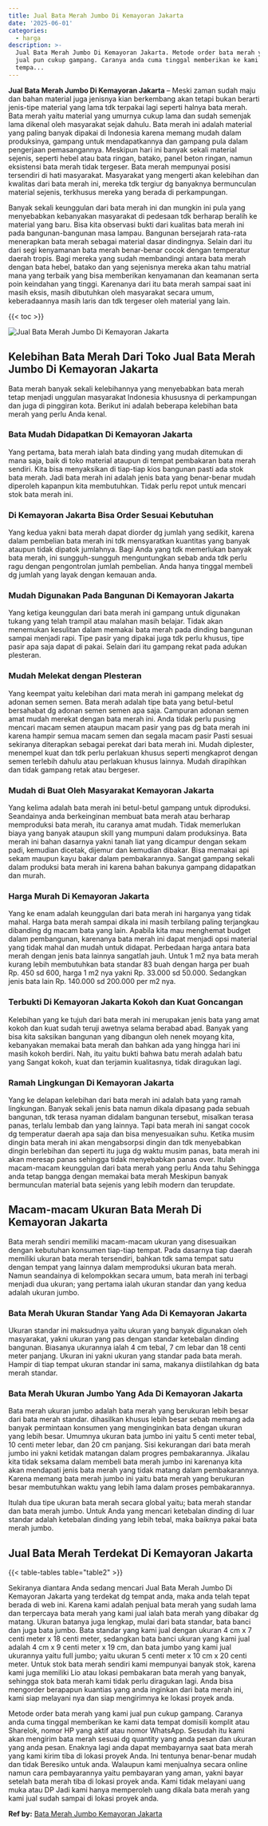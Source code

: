 ```yaml
---
title: Jual Bata Merah Jumbo Di Kemayoran Jakarta
date: '2025-06-01'
categories:
  - harga
description: >-
  Jual Bata Merah Jumbo Di Kemayoran Jakarta. Metode order bata merah yang kami
  jual pun cukup gampang. Caranya anda cuma tinggal memberikan ke kami data
  tempa...
---
```


**Jual Bata Merah Jumbo Di Kemayoran Jakarta** – Meski zaman sudah maju dan bahan material juga jenisnya kian berkembang akan tetapi bukan berarti jenis-tipe material yang lama tdk terpakai lagi seperti halnya bata merah. Bata merah yaitu material yang umurnya cukup lama dan sudah semenjak lama dikenal oleh masyarakat sejak dahulu. Bata merah ini adalah material yang paling banyak dipakai di Indonesia karena memang mudah dalam produksinya, gampang untuk mendapatkannya dan gampang pula dalam pengerjaan pemasangannya. Meskipun hari ini banyak sekali material sejenis, seperti hebel atau bata ringan, batako, panel beton ringan, namun eksistensi bata merah tidak tergeser. Bata merah mempunyai posisi tersendiri di hati masyarakat. Masyarakat yang mengerti akan kelebihan dan kwalitas dari bata merah ini, mereka tdk tergiur dg banyaknya bermunculan material sejenis, terkhusus mereka yang berada di perkampungan.

Banyak sekali keunggulan dari bata merah ini dan mungkin ini pula yang menyebabkan kebanyakan masyarakat di pedesaan tdk berharap beralih ke material yang baru. Bisa kita observasi bukti dari kualitas bata merah ini pada bangunan-bangunan masa lampau. Bangunan bersejarah rata-rata menerapkan bata merah sebagai material dasar dindingnya. Selain dari itu dari segi kenyamanan bata merah benar-benar cocok dengan temperatur daerah tropis. Bagi mereka yang sudah membandingi antara bata merah dengan bata hebel, batako dan yang sejenisnya mereka akan tahu matrial mana yang terbaik yang bisa memberikan kenyamanan dan keamanan serta poin keindahan yang tinggi. Karenanya dari itu bata merah sampai saat ini masih eksis, masih dibutuhkan oleh masyarakat secara umum, keberadaannya masih laris dan tdk tergeser oleh material yang lain.

{{< toc >}}

![Jual Bata Merah Jumbo Di Kemayoran Jakarta](/images/jual-bata-merah-04.png)

## Kelebihan Bata Merah Dari Toko Jual Bata Merah Jumbo Di Kemayoran Jakarta

Bata merah banyak sekali kelebihannya yang menyebabkan bata merah tetap menjadi unggulan masyarakat Indonesia khususnya di perkampungan dan juga di pinggiran kota. Berikut ini adalah beberapa kelebihan bata merah yang perlu Anda kenal.

### Bata Mudah Didapatkan Di Kemayoran Jakarta

Yang pertama, bata merah ialah bata dinding yang mudah ditemukan di mana saja, baik di toko material ataupun di tempat pembakaran bata merah sendiri. Kita bisa menyaksikan di tiap-tiap kios bangunan pasti ada stok bata merah. Jadi bata merah ini adalah jenis bata yang benar-benar mudah diperoleh kapanpun kita membutuhkan. Tidak perlu repot untuk mencari stok bata merah ini.

### Di Kemayoran Jakarta Bisa Order Sesuai Kebutuhan

Yang kedua yakni bata merah dapat diorder dg jumlah yang sedikit, karena dalam pembelian bata merah ini tdk mensyaratkan kuantitas yang banyak ataupun tidak dipatok jumlahnya. Bagi Anda yang tdk memerlukan banyak bata merah, ini sungguh-sungguh menguntungkan sebab anda tdk perlu ragu dengan pengontrolan jumlah pembelian. Anda hanya tinggal membeli dg jumlah yang layak dengan kemauan anda.

### Mudah Digunakan Pada Bangunan Di Kemayoran Jakarta

Yang ketiga keunggulan dari bata merah ini gampang untuk digunakan tukang yang telah trampil atau malahan masih belajar. Tidak akan menemukan kesulitan dalam memakai bata merah pada dinding bangunan sampai menjadi rapi. Tipe pasir yang dipakai juga tdk perlu khusus, tipe pasir apa saja dapat di pakai. Selain dari itu gampang rekat pada adukan plesteran.

### Mudah Melekat dengan Plesteran

Yang keempat yaitu kelebihan dari mata merah ini gampang melekat dg adonan semen semen. Bata merah adalah tipe bata yang betul-betul bersahabat dg adonan semen semen apa saja. Campuran adonan semen amat mudah merekat dengan bata merah ini. Anda tidak perlu pusing mencari macam semen ataupun macam pasir yang pas dg bata merah ini karena hampir semua macam semen dan segala macam pasir Pasti sesuai sekiranya diterapkan sebagai perekat dari bata merah ini. Mudah diplester, menempel kuat dan tdk perlu perlakuan khusus seperti mengkaprot dengan semen terlebih dahulu atau perlakuan khusus lainnya. Mudah dirapihkan dan tidak gampang retak atau bergeser.

### Mudah di Buat Oleh Masyarakat Kemayoran Jakarta

Yang kelima adalah bata merah ini betul-betul gampang untuk diproduksi. Seandainya anda berkeinginan membuat bata merah atau berharap memproduksi bata merah, itu caranya amat mudah. Tidak memerlukan biaya yang banyak ataupun skill yang mumpuni dalam produksinya. Bata merah ini bahan dasarnya yakni tanah liat yang dicampur dengan sekam padi, kemudian dicetak, dijemur dan kemudian dibakar. Bisa memakai api sekam maupun kayu bakar dalam pembakarannya. Sangat gampang sekali dalam produksi bata merah ini karena bahan bakunya gampang didapatkan dan murah.

### Harga Murah Di Kemayoran Jakarta

Yang ke enam adalah keunggulan dari bata merah ini harganya yang tidak mahal. Harga bata merah sampai dikala ini masih terbilang paling terjangkau dibanding dg macam bata yang lain. Apabila kita mau menghemat budget dalam pembangunan, karenanya bata merah ini dapat menjadi opsi material yang tidak mahal dan mudah untuk didapat. Perbedaan harga antara bata merah dengan jenis bata lainnya sangatlah jauh. Untuk 1 m2 nya bata merah kurang lebih membutuhkan bata standar 83 buah dengan harga per buah Rp. 450 sd 600, harga 1 m2 nya yakni Rp. 33.000 sd 50.000. Sedangkan jenis bata lain Rp. 140.000 sd 200.000 per m2 nya.

### Terbukti Di Kemayoran Jakarta Kokoh dan Kuat Goncangan

Kelebihan yang ke tujuh dari bata merah ini merupakan jenis bata yang amat kokoh dan kuat sudah teruji awetnya selama berabad abad. Banyak yang bisa kita saksikan bangunan yang dibangun oleh nenek moyang kita, kebanyakan memakai bata merah dan bahkan ada yang hingga hari ini masih kokoh berdiri. Nah, itu yaitu bukti bahwa batu merah adalah batu yang Sangat kokoh, kuat dan terjamin kualitasnya, tidak diragukan lagi.

### Ramah Lingkungan Di Kemayoran Jakarta

Yang ke delapan kelebihan dari bata merah ini adalah bata yang ramah lingkungan. Banyak sekali jenis bata namun dikala dipasang pada sebuah bangunan, tdk terasa nyaman didalam bangunan tersebut, misalkan terasa panas, terlalu lembab dan yang lainnya. Tapi bata merah ini sangat cocok dg temperatur daerah apa saja dan bisa menyesuaikan suhu. Ketika musim dingin bata merah ini akan mengabsorpsi dingin dan tdk menyebabkan dingin berlebihan dan seperti itu juga dg waktu musim panas, bata merah ini akan meresap panas sehingga tidak menyebabkan panas over. Itulah macam-macam keunggulan dari bata merah yang perlu Anda tahu Sehingga anda tetap bangga dengan memakai bata merah Meskipun banyak bermunculan material bata sejenis yang lebih modern dan terupdate.

## Macam-macam Ukuran Bata Merah Di Kemayoran Jakarta

Bata merah sendiri memiliki macam-macam ukuran yang disesuaikan dengan kebutuhan konsumen tiap-tiap tempat. Pada dasarnya tiap daerah memiliki ukuran bata merah tersendiri, bahkan tdk sama tempat satu dengan tempat yang lainnya dalam memproduksi ukuran bata merah. Namun seandainya di kelompokkan secara umum, bata merah ini terbagi menjadi dua ukuran; yang pertama ialah ukuran standar dan yang kedua adalah ukuran jumbo.

### Bata Merah Ukuran Standar Yang Ada Di Kemayoran Jakarta

Ukuran standar ini maksudnya yaitu ukuran yang banyak digunakan oleh masyarakat, yakni ukuran yang pas dengan standar ketebalan dinding bangunan. Biasanya ukurannya ialah 4 cm tebal, 7 cm lebar dan 18 centi meter panjang. Ukuran ini yakni ukuran yang standar pada bata merah. Hampir di tiap tempat ukuran standar ini sama, makanya diistilahkan dg bata merah standar.

### Bata Merah Ukuran Jumbo Yang Ada Di Kemayoran Jakarta

Bata merah ukuran jumbo adalah bata merah yang berukuran lebih besar dari bata merah standar. dihasilkan khusus lebih besar sebab memang ada banyak permintaan konsumen yang menginginkan bata dengan ukuran yang lebih besar. Umumnya ukuran bata jumbo ini yaitu 5 centi meter tebal, 10 centi meter lebar, dan 20 cm panjang. Sisi kekurangan dari bata merah jumbo ini yakni ketidak matangan dalam progres pembakarannya. Jikalau kita tidak seksama dalam membeli bata merah jumbo ini karenanya kita akan mendapati jenis bata merah yang tidak matang dalam pembakarannya. Karena memang bata merah jumbo ini yaitu bata merah yang berukuran besar membutuhkan waktu yang lebih lama dalam proses pembakarannya.

Itulah dua tipe ukuran bata merah secara global yaitu; bata merah standar dan bata merah jumbo. Untuk Anda yang mencari ketebalan dinding di luar standar adalah ketebalan dinding yang lebih tebal, maka baiknya pakai bata merah jumbo.

## Jual Bata Merah Terdekat Di Kemayoran Jakarta

{{< table-tables table="table2" >}}

Sekiranya diantara Anda sedang mencari Jual Bata Merah Jumbo Di Kemayoran Jakarta yang terdekat dg tempat anda, maka anda telah tepat berada di web ini. Karena kami adalah penjual bata merah yang sudah lama dan terpercaya bata merah yang kami jual ialah bata merah yang dibakar dg matang. Ukuran batanya juga lengkap, mulai dari bata standar, bata banci dan juga bata jumbo. Bata standar yang kami jual dengan ukuran 4 cm x 7 centi meter x 18 centi meter, sedangkan bata banci ukuran yang kami jual adalah 4 cm x 9 centi meter x 19 cm, dan bata jumbo yang kami jual ukurannya yaitu full jumbo; yaitu ukuran 5 centi meter x 10 cm x 20 centi meter. Untuk stok bata merah sendiri kami mempunyai banyak stok, karena kami juga memiliki Lio atau lokasi pembakaran bata merah yang banyak, sehingga stok bata merah kami tidak perlu diragukan lagi. Anda bisa mengorder berapapun kuantias yang anda inginkan dari bata merah ini, kami siap melayani nya dan siap mengirimnya ke lokasi proyek anda.

Metode order bata merah yang kami jual pun cukup gampang. Caranya anda cuma tinggal memberikan ke kami data tempat domisili komplit atau Sharelok, nomor HP yang aktif atau nomor WhatsApp. Sesudah itu kami akan mengirim bata merah sesuai dg quantity yang anda pesan dan ukuran yang anda pesan. Enaknya lagi anda dapat membayarnya saat bata merah yang kami kirim tiba di lokasi proyek Anda. Ini tentunya benar-benar mudah dan tidak Beresiko untuk anda. Walaupun kami menjualnya secara online namun cara pembayarannya yaitu pembayaran yang aman, yakni bayar setelah bata merah tiba di lokasi proyek anda. Kami tidak melayani uang muka atau DP Jadi kami hanya memperoleh uang dikala bata merah yang kami jual sudah sampai di lokasi proyek anda.

**Ref by:** [Bata Merah Jumbo Kemayoran Jakarta](https://id.wikipedia.org/wiki/Bata)
